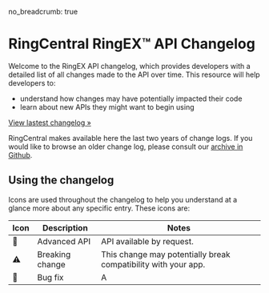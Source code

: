 no_breadcrumb: true

# RingCentral RingEX™ API Changelog

Welcome to the RingEX API changelog, which provides developers with a detailed list of all changes made to the API over time. This resource will help developers to:

* understand how changes may have potentially impacted their code
* learn about new APIs they might want to begin using

<a href="1_0_49/" class="btn btn-primary">View lastest changelog &raquo;</a>

RingCentral makes available here the last two years of change logs. If you would like to browse an older change log, please consult our [archive in Github](https://github.com/ringcentral/ringcentral-api-docs/tree/master/docs/basics/changelog).

## Using the changelog

Icons are used throughout the changelog to help you understand at a glance more about any specific entry. These icons are:

| Icon | Description | Notes |
|-|-|-|
| &#x1F510; | Advanced API | API available by request. |
| ⚠️ | Breaking change | This change may potentially break compatibility with your app. |
| 🔧 | Bug fix | A
